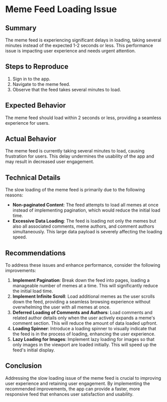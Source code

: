 # Meme Feed Loading Issue

## Summary

The meme feed is experiencing significant delays in loading, taking several minutes instead of the expected 1-2 seconds or less. This performance issue is impacting user experience and needs urgent attention.

## Steps to Reproduce

1. Sign in to the app.
2. Navigate to the meme feed.
3. Observe that the feed takes several minutes to load.

## Expected Behavior

The meme feed should load within 2 seconds or less, providing a seamless experience for users.

## Actual Behavior

The meme feed is currently taking several minutes to load, causing frustration for users. This delay undermines the usability of the app and may result in decreased user engagement.

## Technical Details

The slow loading of the meme feed is primarily due to the following reasons:

- **Non-paginated Content**: The feed attempts to load all memes at once instead of implementing pagination, which would reduce the initial load time.
- **Excessive Data Loading**: The feed is loading not only the memes but also all associated comments, meme authors, and comment authors simultaneously. This large data payload is severely affecting the loading speed.

## Recommendations

To address these issues and enhance performance, consider the following improvements:

1. **Implement Pagination**: Break down the feed into pages, loading a manageable number of memes at a time. This will significantly reduce the initial load time.
2. **Implement Infinite Scroll**: Load additional memes as the user scrolls down the feed, providing a seamless browsing experience without overwhelming the user with all memes at once.
3. **Deferred Loading of Comments and Authors**: Load comments and related author details only when the user actively expands a meme's comment section. This will reduce the amount of data loaded upfront.
4. **Loading Spinner**: Introduce a loading spinner to visually indicate that the feed is in the process of loading, enhancing the user experience.
5. **Lazy Loading for Images**: Implement lazy loading for images so that only images in the viewport are loaded initially. This will speed up the feed's initial display.

## Conclusion

Addressing the slow loading issue of the meme feed is crucial to improving user experience and retaining user engagement. By implementing the recommended improvements, the app can provide a faster, more responsive feed that enhances user satisfaction and usability.
